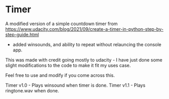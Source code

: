 # Timer
A modified version of a simple countdown timer from https://www.udacity.com/blog/2021/09/create-a-timer-in-python-step-by-step-guide.html 
- added winsounds, and ability to repeat without relauncing the console app.

This was made with credit going mostly to udacity - I have just done some slight modifications to the code to make it fit my 
uses case.

Feel free to use and modify if you come across this.

Timer v1.0 - Plays winsound when timer is done.
Timer v1.1 - Plays ringtone.wav when done.
